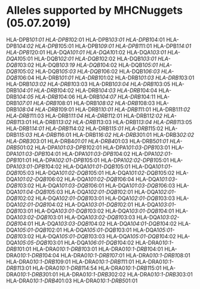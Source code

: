 # Alleles supported by MHCNuggets (05.07.2019)
HLA-DPB1*01:01
HLA-DPB1*02:01
HLA-DPB1*03:01
HLA-DPB1*04:01
HLA-DPB1*04:02
HLA-DPB1*05:01
HLA-DPB1*09:01
HLA-DPB1*11:01
HLA-DPB1*14:01
HLA-DPB1*20:01
HLA-DQA1*01:01
HLA-DQA1*01:02
HLA-DQA1*03:01
HLA-DQA1*05:01
HLA-DQB1*02:01
HLA-DQB1*02:02
HLA-DQB1*03:01
HLA-DQB1*03:02
HLA-DQB1*03:19
HLA-DQB1*04:02
HLA-DQB1*05:01
HLA-DQB1*05:02
HLA-DQB1*05:03
HLA-DQB1*06:02
HLA-DQB1*06:03
HLA-DQB1*06:04
HLA-DRB1*01:01
HLA-DRB1*01:02
HLA-DRB1*01:03
HLA-DRB1*03:01
HLA-DRB1*03:02
HLA-DRB1*03:03
HLA-DRB1*03:04
HLA-DRB1*03:05
HLA-DRB1*04:01
HLA-DRB1*04:02
HLA-DRB1*04:03
HLA-DRB1*04:04
HLA-DRB1*04:05
HLA-DRB1*04:06
HLA-DRB1*04:07
HLA-DRB1*04:11
HLA-DRB1*07:01
HLA-DRB1*08:01
HLA-DRB1*08:02
HLA-DRB1*08:03
HLA-DRB1*08:04
HLA-DRB1*09:01
HLA-DRB1*10:01
HLA-DRB1*11:01
HLA-DRB1*11:02
HLA-DRB1*11:03
HLA-DRB1*11:04
HLA-DRB1*12:01
HLA-DRB1*12:02
HLA-DRB1*13:01
HLA-DRB1*13:02
HLA-DRB1*13:03
HLA-DRB1*13:04
HLA-DRB1*13:05
HLA-DRB1*14:01
HLA-DRB1*14:02
HLA-DRB1*15:01
HLA-DRB1*15:02
HLA-DRB1*15:03
HLA-DRB1*16:01
HLA-DRB1*16:02
HLA-DRB3*01:01
HLA-DRB3*02:02
HLA-DRB3*03:01
HLA-DRB4*01:01
HLA-DRB4*01:03
HLA-DRB5*01:01
HLA-DRB5*01:02
HLA-DPA1*01:03-DPB1*02:01
HLA-DPA1*01:03-DPB1*03:01
HLA-DPA1*01:03-DPB1*04:01
HLA-DPA1*01:03-DPB1*04:02
HLA-DPA1*02:01-DPB1*01:01
HLA-DPA1*02:01-DPB1*05:01
HLA-DPA1*02:02-DPB1*05:01
HLA-DPA1*03:01-DPB1*04:02
HLA-DQA1*01:01-DQB1*05:01
HLA-DQA1*01:01-DQB1*05:03
HLA-DQA1*01:02-DQB1*05:01
HLA-DQA1*01:02-DQB1*05:02
HLA-DQA1*01:02-DQB1*06:02
HLA-DQA1*01:02-DQB1*06:04
HLA-DQA1*01:03-DQB1*03:02
HLA-DQA1*01:03-DQB1*06:01
HLA-DQA1*01:03-DQB1*06:03
HLA-DQA1*01:04-DQB1*05:03
HLA-DQA1*02:01-DQB1*02:01
HLA-DQA1*02:01-DQB1*02:02
HLA-DQA1*02:01-DQB1*03:01
HLA-DQA1*02:01-DQB1*03:03
HLA-DQA1*02:01-DQB1*04:02
HLA-DQA1*03:01-DQB1*02:01
HLA-DQA1*03:01-DQB1*03:01
HLA-DQA1*03:01-DQB1*03:02
HLA-DQA1*03:01-DQB1*04:01
HLA-DQA1*03:02-DQB1*03:01
HLA-DQA1*03:02-DQB1*03:03
HLA-DQA1*03:02-DQB1*04:01
HLA-DQA1*03:03-DQB1*04:02
HLA-DQA1*04:01-DQB1*04:02
HLA-DQA1*05:01-DQB1*02:01
HLA-DQA1*05:01-DQB1*03:01
HLA-DQA1*05:01-DQB1*03:02
HLA-DQA1*05:01-DQB1*03:03
HLA-DQA1*05:01-DQB1*04:02
HLA-DQA1*05:05-DQB1*03:01
HLA-DQA1*06:01-DQB1*04:02
HLA-DRA0*10:1-DRB1*01:01
HLA-DRA0*10:1-DRB1*03:01
HLA-DRA0*10:1-DRB1*04:01
HLA-DRA0*10:1-DRB1*04:04
HLA-DRA0*10:1-DRB1*07:01
HLA-DRA0*10:1-DRB1*08:01
HLA-DRA0*10:1-DRB1*09:01
HLA-DRA0*10:1-DRB1*11:01
HLA-DRA0*10:1-DRB1*13:01
HLA-DRA0*10:1-DRB1*14:54
HLA-DRA0*10:1-DRB1*15:01
HLA-DRA0*10:1-DRB3*01:01
HLA-DRA0*10:1-DRB3*02:02
HLA-DRA0*10:1-DRB3*03:01
HLA-DRA0*10:1-DRB4*01:03
HLA-DRA0*10:1-DRB5*01:01
